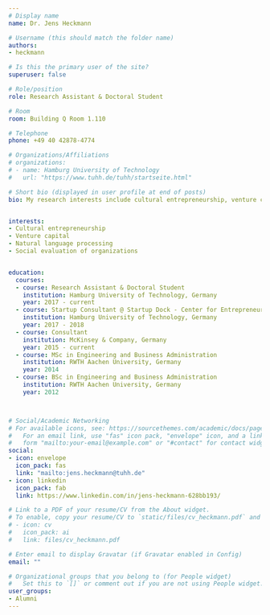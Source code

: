 ```yaml
---
# Display name
name: Dr. Jens Heckmann

# Username (this should match the folder name)
authors:
- heckmann

# Is this the primary user of the site?
superuser: false

# Role/position
role: Research Assistant & Doctoral Student

# Room
room: Building Q Room 1.110

# Telephone
phone: +49 40 42878-4774

# Organizations/Affiliations
# organizations:
# - name: Hamburg University of Technology
#   url: "https://www.tuhh.de/tuhh/startseite.html"

# Short bio (displayed in user profile at end of posts)
bio: My research interests include cultural entrepreneurship, venture capital and natural language processing.


interests:
- Cultural entrepreneurship
- Venture capital
- Natural language processing
- Social evaluation of organizations


education:
  courses:
  - course: Research Assistant & Doctoral Student
    institution: Hamburg University of Technology, Germany
    year: 2017 - current
  - course: Startup Consultant @ Startup Dock - Center for Entrepreneurship
    institution: Hamburg University of Technology, Germany
    year: 2017 - 2018
  - course: Consultant
    institution: McKinsey & Company, Germany
    year: 2015 - current
  - course: MSc in Engineering and Business Administration
    institution: RWTH Aachen University, Germany
    year: 2014
  - course: BSc in Engineering and Business Administration
    institution: RWTH Aachen University, Germany
    year: 2012



# Social/Academic Networking
# For available icons, see: https://sourcethemes.com/academic/docs/page-builder/#icons
#   For an email link, use "fas" icon pack, "envelope" icon, and a link in the
#   form "mailto:your-email@example.com" or "#contact" for contact widget.
social:
- icon: envelope
  icon_pack: fas
  link: "mailto:jens.heckmann@tuhh.de"
- icon: linkedin
  icon_pack: fab
  link: https://www.linkedin.com/in/jens-heckmann-628bb193/

# Link to a PDF of your resume/CV from the About widget.
# To enable, copy your resume/CV to `static/files/cv_heckmann.pdf` and uncomment the lines below.
# - icon: cv
#   icon_pack: ai
#   link: files/cv_heckmann.pdf

# Enter email to display Gravatar (if Gravatar enabled in Config)
email: ""

# Organizational groups that you belong to (for People widget)
#   Set this to `[]` or comment out if you are not using People widget.
user_groups:
- Alumni
---
```

